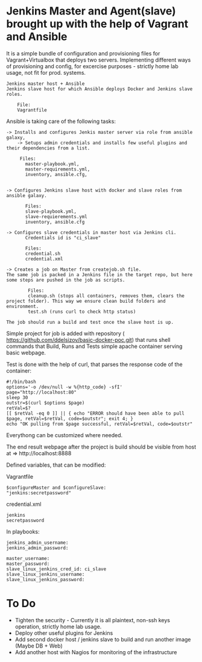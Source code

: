 # Jenkins Master and Agent(slave) brought up with the help of Vagrant and Ansible


It is a simple bundle of configuration and provisioning files for Vagrant+Virtualbox that deploys two servers.
Implementing different ways of provisioning and config, for excercise purposes - strictly home lab usage, not fit for prod. systems.

    Jenkins master host + Ansible
    Jenkins slave host for which Ansible deploys Docker and Jenkins slave roles.
    
        File:
        Vagrantfile

Ansible is taking care of the following tasks:

    -> Installs and configures Jenkis master server via role from ansible galaxy, 
        -> Setups admin credentials and installs few useful plugins and their dependencies from a list.
        
         Files: 
           master-playbook.yml, 
           master-requirements.yml,
           inventory, ansible.cfg,
           

    -> Configures Jenkins slave host with docker and slave roles from ansible galaxy.
    
           Files: 
           slave-playbook.yml, 
           slave-requierements.yml
           inventory, ansible.cfg

    -> Configures slave credentials in master host via Jenkins cli.
           Credentials id is "ci_slave" 
           
           Files: 
           credential.sh 
           credential.xml
           
    -> Creates a job on Master from createjob.sh file. 
    The same job is packed in a Jenkins file in the target repo, but here some steps are pushed in the job as scripts.
            
            Files:
            cleanup.sh (stops all containers, removes them, clears the project folder). This way we ensure clean build folders and environment.
            test.sh (runs curl to check http status)
    
    The job should run a build and test once the slave host is up. 

Simple project for job is added with repository ( https://github.com/ddelsizov/basic-docker-poc.git) that runs shell commands that Build, Runs and Tests simple apache container serving basic webpage.

Test is done with the help of curl, that parses the response code of the container: 

    #!/bin/bash
    options='-o /dev/null -w %{http_code} -sfI'
    page="http://localhost:80"
    sleep 30
    outstr=$(curl $options $page)
    retVal=$?
    [[ $retVal -eq 0 ]] || { echo "ERROR should have been able to pull $page, retVal=$retVal, code=$outstr"; exit 4; }
    echo "OK pulling from $page successful, retVal=$retVal, code=$outstr"

Everythong can be customized where needed.

The end result webpage after the project is build should be visible from host at => http://localhost:8888

Defined variables, that can be modified:

Vagrantfile

    $configureMaster and $configureSlave:
    "jenkins:secretpassword"


credential.xml

    jenkins
    secretpassword

In playbooks:

    jenkins_admin_username:
    jenkins_admin_password:

    master_username:
    master_password:
    slave_linux_jenkins_cred_id: ci_slave
    slave_linux_jenkins_username:
    slave_linux_jenkins_password:


# To Do

- Tighten the security - Currently it is all plaintext, non-ssh keys operation, strictly home lab usage.
- Deploy other useful plugins for Jenkins
- Add second docker host / jenkins slave to build and run another image (Maybe DB + Web) 
- Add another host with Nagios for monitoring of the infrastructure

